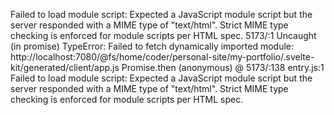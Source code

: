 Failed to load module script: Expected a JavaScript module script but the server responded with a MIME type of "text/html". Strict MIME type checking is enforced for module scripts per HTML spec.
5173/:1 Uncaught (in promise) TypeError: Failed to fetch dynamically imported module: http://localhost:7080/@fs/home/coder/personal-site/my-portfolio/.svelte-kit/generated/client/app.js
Promise.then
(anonymous) @ 5173/:138
entry.js:1 Failed to load module script: Expected a JavaScript module script but the server responded with a MIME type of "text/html". Strict MIME type checking is enforced for module scripts per HTML spec.